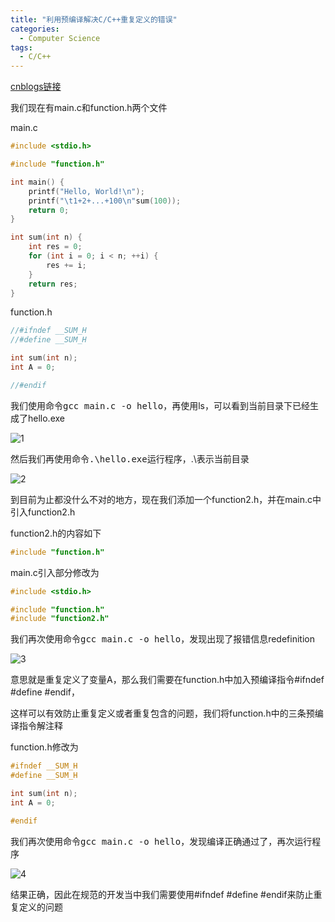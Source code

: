 ```yaml
---
title: "利用预编译解决C/C++重复定义的错误"
categories:
  - Computer Science
tags:
  - C/C++
---
```


[cnblogs链接](https://www.cnblogs.com/linkchen/p/13660942.html)

我们现在有main.c和function.h两个文件

main.c

```c
#include <stdio.h>

#include "function.h"

int main() {
    printf("Hello, World!\n");
    printf("\t1+2+...+100\n"sum(100));
    return 0;
}

int sum(int n) {
    int res = 0;
    for (int i = 0; i < n; ++i) {
        res += i;
    }
    return res;
}
```

function.h

```c
//#ifndef __SUM_H
//#define __SUM_H

int sum(int n);
int A = 0;

//#endif
```



我们使用命令<kbd>gcc main.c -o hello</kbd>，再使用ls，可以看到当前目录下已经生成了hello.exe

<img referrerPolicy="no-referrer" src="https://img2020.cnblogs.com/blog/1560524/202009/1560524-20200913122801880-880235178.png" alt="1">


然后我们再使用命令<kbd>.\hello.exe</kbd>运行程序，.\表示当前目录

<img referrerPolicy="no-referrer" src="https://img2020.cnblogs.com/blog/1560524/202009/1560524-20200913122806590-722163352.png" alt="2">


到目前为止都没什么不对的地方，现在我们添加一个function2.h，并在main.c中引入function2.h

function2.h的内容如下

```c
#include "function.h"
```

main.c引入部分修改为

```c
#include <stdio.h>

#include "function.h"
#include "function2.h"
```



我们再次使用命令<kbd>gcc main.c -o hello</kbd>，发现出现了报错信息redefinition

<img referrerPolicy="no-referrer" src="https://img2020.cnblogs.com/blog/1560524/202009/1560524-20200913122811724-523836158.png" alt="3">


意思就是重复定义了变量A，那么我们需要在function.h中加入预编译指令#ifndef #define #endif，

这样可以有效防止重复定义或者重复包含的问题，我们将function.h中的三条预编译指令解注释

function.h修改为

```c
#ifndef __SUM_H
#define __SUM_H

int sum(int n);
int A = 0;

#endif
```

我们再次使用命令<kbd>gcc main.c -o hello</kbd>，发现编译正确通过了，再次运行程序

<img referrerPolicy="no-referrer" src="https://img2020.cnblogs.com/blog/1560524/202009/1560524-20200913122815235-1081256003.png" alt="4">


结果正确，因此在规范的开发当中我们需要使用#ifndef #define #endif来防止重复定义的问题
